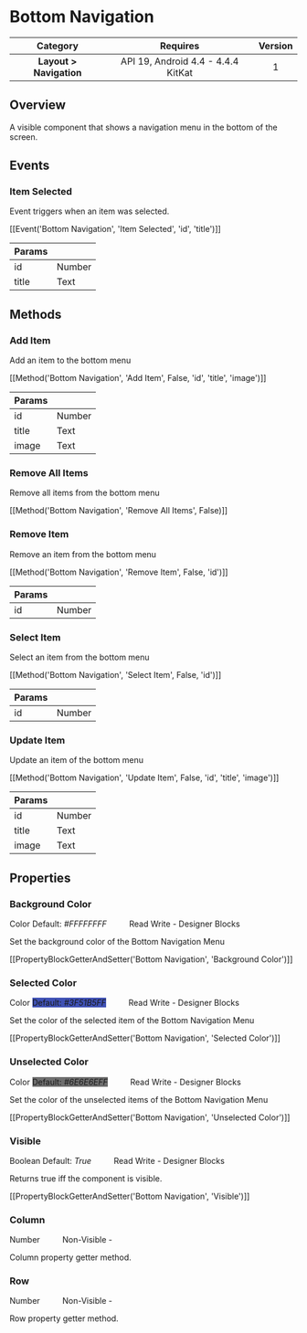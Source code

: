 # Bottom Navigation

| Category | Requires | Version |
|:--------:|:-------:|:--------:|
|**Layout > Navigation**|<span class="chip chip-any">API 19, Android 4.4 - 4.4.4 KitKat</span>|<span class="chip chip-number">1</span>|

## Overview

A visible component that shows a navigation menu in the bottom of the screen.

## Events

### Item Selected

Event triggers when an item was selected.

[[Event('Bottom Navigation', 'Item Selected', 'id', 'title')]]

| Params | []() |
|--------|------|
|id|<span class="chip chip-number">Number</span>|
|title|<span class="chip chip-text">Text</span>|


## Methods

### Add Item

Add an item to the bottom menu

[[Method('Bottom Navigation', 'Add Item', False, 'id', 'title', 'image')]]

| Params | []() |
|--------|------|
|id|<span class="chip chip-number">Number</span>|
|title|<span class="chip chip-text">Text</span>|
|image|<span class="chip chip-text">Text</span>|


### Remove All Items

Remove all items from the bottom menu

[[Method('Bottom Navigation', 'Remove All Items', False)]]

### Remove Item

Remove an item from the bottom menu

[[Method('Bottom Navigation', 'Remove Item', False, 'id')]]

| Params | []() |
|--------|------|
|id|<span class="chip chip-number">Number</span>|


### Select Item

Select an item from the bottom menu

[[Method('Bottom Navigation', 'Select Item', False, 'id')]]

| Params | []() |
|--------|------|
|id|<span class="chip chip-number">Number</span>|


### Update Item

Update an item of the bottom menu

[[Method('Bottom Navigation', 'Update Item', False, 'id', 'title', 'image')]]

| Params | []() |
|--------|------|
|id|<span class="chip chip-number">Number</span>|
|title|<span class="chip chip-text">Text</span>|
|image|<span class="chip chip-text">Text</span>|


## Properties

### Background Color

<span class="chip chip-color">Color</span> <span class="chip chip-color" style="background-color: #FFFFFF;">Default: <i>#FFFFFFFF</i></span>&nbsp;&nbsp;&nbsp;&nbsp;&nbsp;&nbsp;&nbsp;&nbsp;&nbsp;&nbsp;<span class="chip chip-rw">Read</span> <span class="chip chip-rw">Write</span> - <span class="chip chip-bd">Designer</span> <span class="chip chip-bd">Blocks</span> 

Set the background color of the Bottom Navigation Menu

[[PropertyBlockGetterAndSetter('Bottom Navigation', 'Background Color')]]

### Selected Color

<span class="chip chip-color">Color</span> <span class="chip chip-color" style="background-color: #3F51B5;">Default: <i>#3F51B5FF</i></span>&nbsp;&nbsp;&nbsp;&nbsp;&nbsp;&nbsp;&nbsp;&nbsp;&nbsp;&nbsp;<span class="chip chip-rw">Read</span> <span class="chip chip-rw">Write</span> - <span class="chip chip-bd">Designer</span> <span class="chip chip-bd">Blocks</span> 

Set the color of the selected item of the Bottom Navigation Menu

[[PropertyBlockGetterAndSetter('Bottom Navigation', 'Selected Color')]]

### Unselected Color

<span class="chip chip-color">Color</span> <span class="chip chip-color" style="background-color: #6E6E6E;">Default: <i>#6E6E6EFF</i></span>&nbsp;&nbsp;&nbsp;&nbsp;&nbsp;&nbsp;&nbsp;&nbsp;&nbsp;&nbsp;<span class="chip chip-rw">Read</span> <span class="chip chip-rw">Write</span> - <span class="chip chip-bd">Designer</span> <span class="chip chip-bd">Blocks</span> 

Set the color of the unselected items of the Bottom Navigation Menu

[[PropertyBlockGetterAndSetter('Bottom Navigation', 'Unselected Color')]]

### Visible

<span class="chip chip-boolean">Boolean</span> <span class="chip chip-boolean">Default: <i>True</i></span>&nbsp;&nbsp;&nbsp;&nbsp;&nbsp;&nbsp;&nbsp;&nbsp;&nbsp;&nbsp;<span class="chip chip-rw">Read</span> <span class="chip chip-rw">Write</span> - <span class="chip chip-bd">Designer</span> <span class="chip chip-bd">Blocks</span> 

Returns true iff the component is visible.

[[PropertyBlockGetterAndSetter('Bottom Navigation', 'Visible')]]

### Column

<span class="chip chip-number">Number</span>&nbsp;&nbsp;&nbsp;&nbsp;&nbsp;&nbsp;&nbsp;&nbsp;&nbsp;&nbsp;<span class="chip chip-rw">Non-Visible</span> - 

Column property getter method.

### Row

<span class="chip chip-number">Number</span>&nbsp;&nbsp;&nbsp;&nbsp;&nbsp;&nbsp;&nbsp;&nbsp;&nbsp;&nbsp;<span class="chip chip-rw">Non-Visible</span> - 

Row property getter method.